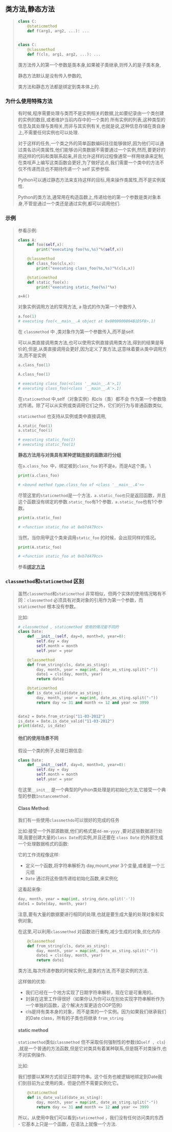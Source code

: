 ## 类方法,静态方法

> ```python
> class C:
>     @staticmethod
>     def f(arg1, arg2, ...): ...
>
>         
> class C:
>     @classmethod
>     def f(cls, arg1, arg2, ...): ...
> ```
>
> 类方法传入的第一个参数是类本身,如果被子类继承,则传入的是子类本身, 
>
> 静态方法默认是没有传入参数的,
>
> 类方法和静态方法都是绑定到类本体上的.

### 为什么使用特殊方法

> 有时候,程序需要处理与类而不是实例相关的数据,比如要纪录由一个类创建的实例的数目,或者维护当前内存中的一个类的 所有实例的列表,这种类型的信息及其处理与类相关,而非与其实例有关,也就是说,这种信息存储在类自身上,不需要任何实例也可以处理.
>
> 对于这样的任务,一个类之外的简单函数编码往往能够做好,因为他们可以通过类名访问类属性,他们能够访问类数据不需要通过一个实例,然而,要更好的把这样的代码和类联系起来,并且允许这样的过程像通常一样用继承来定制,在类吱声上编写这类函数会更好,为了做好这点,我们需要一个类中的方法不仅不传递而且也不期待传递一个 self 实参参宿.
>
> Python可以通过静态方法来支持这样的目标,用来操作类属性,而不是实例属性.
>
> Python的类方法,通常用在构造函数上,传递给他的第一个参数是类对象本身,不管是通过一个类还是通过实例,都可以调用他们.

### 示例

> 参看示例:
>
> ```python
> class A:
>     def foo(self,x):
>         print("executing foo(%s,%s)"%(self,x))
>
>     @classmethod
>     def class_foo(cls,x):
>         print("executing class_foo(%s,%s)"%(cls,x))
>
>     @staticmethod
>     def static_foo(x):
>         print("executing static_foo(%s)"%x)
>
> a=A()
> ```
>
> 对象实例调用方法的常用方法, a 隐式的作为第一个参数传入
>
> ```python
> a.foo(1)
> # executing foo(<__main__.A object at 0x0000000004B1D5F8>,1)
> ```
>
> 在 `classmethod` 中 ,类对象作为第一个参数传入,而不是self.
>
> 可以从类直接调用类方法,也可以使用实例直接调用类方法,得到的结果是等价的,但是,从类直接调用会更好,因为定义了类方法,这意味着要从类中调用方法,而不是实例
>
> ```python
> a.class_foo(1)
>
> A.class_foo(1)
>
> # executing class_foo(<class '__main__.A'>,1)
> # executing class_foo(<class '__main__.A'>,1)
> ```
>
> 在`staticmethod` 中,self（对象实例）和cls（类）都不会 作为第一个参数隐式传递。除了可以从实例或类调用它们之外，它们的行为与普通函数类似,
>
> `staticmethod` 也支持从实例或类中直接调用,
>
> ```python
> A.static_foo(1)
> a.static_foo(1)
>
> # executing static_foo(1)
> # executing static_foo(1)
> ```
>
> **静态方法用与对类具有某种逻辑连接的函数进行分组**
>
> 在`a.class_foo `中，绑定被到`class_foo` 的不是a，而是A这个类。\
>
> ```python
> print(a.class_foo)
>
> # <bound method type.class_foo of <class '__main__.A'>>
> ```
>
> 尽管这里的`staticmethod`是一个方法`，a.static_foo也`只是返回函数，并且这个函数没有绑定的参数.`static_foo`有1个参数`，a.static_foo`也有1个参数。
>
> ```python
> print(a.static_foo)
>
> # <function static_foo at 0xb7d479cc>
> ```
>
> 当然，当你用甲这个类来调用`static_foo` 的时候，会出现同样的情况。
>
> ```python
> print(A.static_foo)
>
> # <function static_foo at 0xb7d479cc>
> ```
>
> 参看[绑定方法](./class_bound_function.md)

### `classmethod`和`staticmethod` 区别

> 虽然`classmethod`和`staticmethod` 非常相似，但两个实体的使用情况略有不同：`classmethod` 必须具有对类对象的引用作为第一个参数，而`staticmethod` 根本没有参数。
>
> 比如:
>
> ```python
> # classmethod , staticmethod 使用的情况是不同的
> class Date:
>     def __init__(self, day=0, month=0, year=0):
>         self.day = day
>         self.month = month
>         self.year = year
>
>     @classmethod
>     def from_string(cls, date_as_sting):
>         day, month, year = map(int, date_as_sting.split("-"))
>         date1 = cls(day, month, year)
>         return date1
>
>     @staticmethod
>     def is_date_valid(date_as_sting):
>         day, month, year = map(int, date_as_sting.split("-"))
>         return day <= 31 and month <= 12 and year <= 3999
>
>
> date2 = Date.from_string("11-03-2012")
> is_date = Date.is_date_valid("11-03-2012")
> print(date2, is_date)
> ```
>
> #### 他们的使用场景不同
>
> 假设一个类的例子,处理日期信息:
>
> ```python
> class Date:
>     def __init__(self, day=0, month=0, year=0):
>         self.day = day
>         self.month = month
>         self.year = year
> ```
>
> 在这里`__init__` 是一个典型的Python类处理是的初始化方法,它接受一个典型的参数`Instancemethod` .
>
> #### Class Method:
>
> 我们有一些使用`classmethdo`可以很好的完成的任务
>
> 比如:接受一个外部源数据,他们的格式是`dd-mm-yyyy` ,要对这些数据进行处理,我要创建大量的`class Date`的实例,并且还要在 `class Date` 的外部生成一个处理数据格式的函数:
>
> 它的工作流程像这样:
>
> * 定义一个函数,将字符串解析为 day,mount,year 3个变量,或者是一个三元组
> * `Date` 通过将这些值传递给初始化函数,来实例化
>
> 这看起来像:
>
> ```python
> day, month, year = map(int, string_date.split('-'))
> date1 = Date(day, month, year)
> ```
>
> 注意,要有大量的数据要进行相同的处理,也就是要生成大量的处理对象和实例对象,
>
> 在这里,可以利用`classmethod` 对函数进行重构,减少生成的对象,优化内存
>
> ```python
>     @classmethod
>     def from_string(cls, date_as_sting):
>         day, month, year = map(int, date_as_sting.split("-"))
>         date1 = cls(day, month, year)
>         return date1
> ```
>
> 类方法,每次传递参数的时候实例化,是类的方法,而不是实例的方法.
>
> 这样做的优势:
>
> * 我们已经在一个地方实现了日期字符串解析，现在它是可重用的。
> * 封装在这里工作得很好（如果你认为你可以在别处实现字符串解析作为一个单独的函数，这个解决方案更适合OOP范例）
> * cls是持有类本身的对象，而不是类的一个实例。因为如果我们继承我们的Date class，所有的子类也将继承 `from_string`
>
> #### static method
>
> `staticmethod`类似`classmethod` 但不采取任何强制性的参数(如`self , cls`) ,就是一个普通的方法函数,但是它对类具有着某种联系,但是既不对类操作,也不对实例操作.
>
> 比如:
>
> 我们想要以某种方式验证日期字符串。这个任务也被逻辑地绑定到Date我们到目前为止使用的类，但是仍然不需要实例化它。
>
> ```python
>     @staticmethod
>     def is_date_valid(date_as_sting):
>         day, month, year = map(int, date_as_sting.split("-"))
>         return day <= 31 and month <= 12 and year <= 3999
> ```
>
> 所以，从使用中我们可以看到`staticmethod` ，我们没有任何访问类的东西 - 它基本上只是一个函数，在语法上就像一个方法.

 